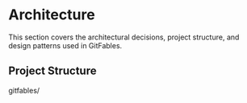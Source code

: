 # Architecture

This section covers the architectural decisions, project structure, and design patterns used in GitFables.

## Project Structure

gitfables/
